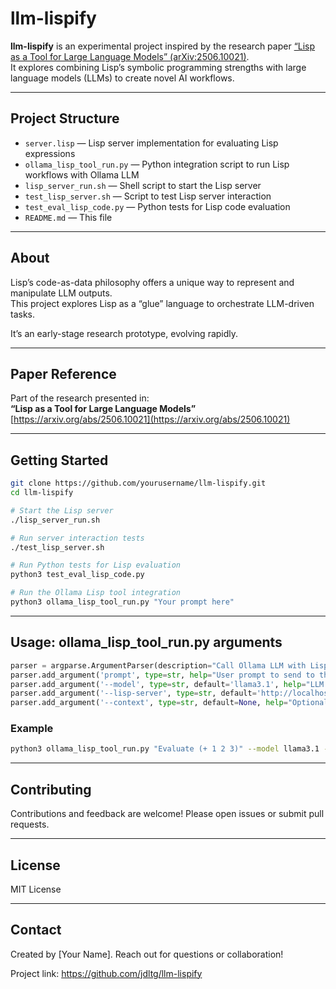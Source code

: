 # llm-lispify

**llm-lispify** is an experimental project inspired by the research paper [“Lisp as a Tool for Large Language Models” (arXiv:2506.10021)](https://arxiv.org/abs/2506.10021).  
It explores combining Lisp’s symbolic programming strengths with large language models (LLMs) to create novel AI workflows.

---

## Project Structure

- `server.lisp` — Lisp server implementation for evaluating Lisp expressions  
- `ollama_lisp_tool_run.py` — Python integration script to run Lisp workflows with Ollama LLM  
- `lisp_server_run.sh` — Shell script to start the Lisp server  
- `test_lisp_server.sh` — Script to test Lisp server interaction  
- `test_eval_lisp_code.py` — Python tests for Lisp code evaluation  
- `README.md` — This file  

---

## About

Lisp’s code-as-data philosophy offers a unique way to represent and manipulate LLM outputs.  
This project explores Lisp as a “glue” language to orchestrate LLM-driven tasks.

It’s an early-stage research prototype, evolving rapidly.

---

## Paper Reference

Part of the research presented in:  
**“Lisp as a Tool for Large Language Models”**  
[https://arxiv.org/abs/2506.10021](https://arxiv.org/abs/2506.10021)

---

## Getting Started

```bash
git clone https://github.com/yourusername/llm-lispify.git
cd llm-lispify

# Start the Lisp server
./lisp_server_run.sh

# Run server interaction tests
./test_lisp_server.sh

# Run Python tests for Lisp evaluation
python3 test_eval_lisp_code.py

# Run the Ollama Lisp tool integration
python3 ollama_lisp_tool_run.py "Your prompt here"
```

---

## Usage: ollama_lisp_tool_run.py arguments

```python
parser = argparse.ArgumentParser(description="Call Ollama LLM with Lisp eval tool.")
parser.add_argument('prompt', type=str, help="User prompt to send to the LLM")
parser.add_argument('--model', type=str, default='llama3.1', help="LLM model name")
parser.add_argument('--lisp-server', type=str, default='http://localhost:8080/execute', help="URL of the Lisp evaluation server")
parser.add_argument('--context', type=str, default=None, help="Optional system/context instructions for the LLM")
```

### Example

```bash
python3 ollama_lisp_tool_run.py "Evaluate (+ 1 2 3)" --model llama3.1 --lisp-server http://localhost:8080/execute --context "You are a Lisp interpreter"
```

---

## Contributing

Contributions and feedback are welcome! Please open issues or submit pull requests.

---

## License

MIT License

---

## Contact

Created by [Your Name]. Reach out for questions or collaboration!

Project link: https://github.com/jdltg/llm-lispify
